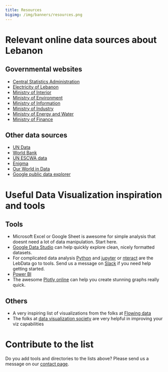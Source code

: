 ```yaml
---
title: Resources
bigimg: /img/banners/resources.png
---
```


# Relevant online data sources about Lebanon

## Governmental websites
- [Central Statistics Administration](cas.gov.lb/index.php)
- [Electricity of Lebanon](http://www.edl.gov.lb/index.php)
- [Ministry of Interior](http://www.interior.gov.lb/)
- [Ministry of Environment](http://www.moe.gov.lb/%d8%a7%d9%84%d8%aa%d9%88%d8%ac%d9%8a%d9%87-%d8%a7%d9%84%d8%a8%d9%8a%d9%8a%d9%8a/Statistics-and-Indicators/%d8%a7%d8%ad%d8%b5%d8%a7%d8%a1%d8%a7%d8%aa.aspx)
- [Ministry of Information](https://www.ministryinfo.gov.lb/)
- [Ministry of Industry](http://www.industry.gov.lb/)
- [Ministry of Energy and Water](http://www.energyandwater.gov.lb/)
- [Ministry of Finance](http://www.finance.gov.lb/en-US/finance/Pages/default.aspx)

## Other data sources
- [UN Data](http://data.un.org/Default.aspx)
- [World Bank](https://data.worldbank.org/)
- [UN ESCWA data](https://data.unescwa.org/)
- [Enigma](https://public.enigma.com/)
- [Our World in Data](https://ourworldindata.org/)
- [Google public data explorer](https://www.google.com/publicdata/directory#!)

# Useful Data Visualization inspiration and tools

## Tools
- Microsoft Excel or Google Sheet is awesome for simple analysis that doesnt need a lot of data manipulation. Start here.
- [Google Data Studio](https://datastudio.google.com/u/0/) can help quickly explore clean, nicely formatted datasets.
- For complicated data analysis [Python](https://www.python.org/) and [jupyter](https://jupyter.org/) or [nteract](https://nteract.io/) are the LebData go to tools. Send us a message on [Slack](https://lebdata.slack.com) if you need help getting started.
- [Power BI](https://powerbi.microsoft.com/en-us/)
- The awesome [Plotly online](https://chart-studio.plot.ly/create/) can help you create stunning graphs really quick.

## Others
- A very inspiring list of visualizations from the folks at [Flowing data](https://flowingdata.com)
- The folks at [data visualization society](https://www.datavisualizationsociety.com/) are very helpful in improving your viz capabilities

# Contribute to the list

Do you add tools and directories to the lists above?  Please send us a message on our [contact page](../contact).
